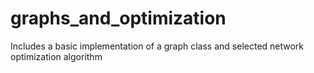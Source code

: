 # graphs_and_optimization
Includes a basic implementation of a graph class and selected network optimization algorithm

